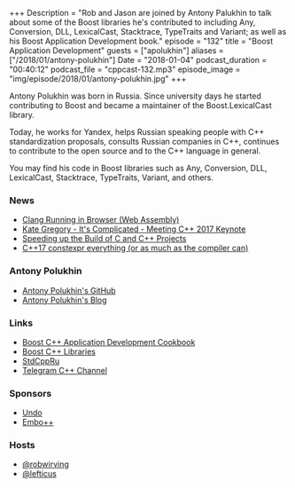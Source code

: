 +++
Description = "Rob and Jason are joined by Antony Palukhin to talk about some of the Boost libraries he's contributed to including Any, Conversion, DLL, LexicalCast, Stacktrace, TypeTraits and Variant; as well as his Boost Application Development book."
episode = "132"
title = "Boost Application Development"
guests = ["apolukhin"]
aliases = ["/2018/01/antony-polukhin"]
Date = "2018-01-04"
podcast_duration = "00:40:12"
podcast_file = "cppcast-132.mp3"
episode_image = "img/episode/2018/01/antony-polukhin.jpg"
+++

Antony Polukhin was born in Russia. Since university days he started contributing to Boost and became a maintainer of the Boost.LexicalCast library.

Today, he works for Yandex, helps Russian speaking people with C++ standardization proposals, consults Russian companies in C++, continues to contribute to the open source and to the C++ language in general.

You may find his code in Boost libraries such as Any, Conversion, DLL, LexicalCast, Stacktrace, TypeTraits, Variant, and others.

### News ###

 - [Clang Running in Browser (Web Assembly)](https://github.com/tbfleming/cib)
 - [Kate Gregory - It's Complicated - Meeting C++ 2017 Keynote](https://www.youtube.com/watch?v=tTexD26jIN4)
 - [Speeding up the Build of C and C++ Projects](https://www.viva64.com/en/b/0549/)
 - [C++17 constexpr everything (or as much as the compiler can)](https://www.reddit.com/r/cpp/comments/7mn2rk/c17_constexpr_everything_or_as_much_as_the/)
 
### Antony Polukhin ###

 - [Antony Polukhin's GitHub](https://github.com/apolukhin)
 - [Antony Polukhin's Blog](http://apolukhin.github.io/)

### Links ###

 - [Boost C++ Application Development Cookbook](http://amzn.to/2CHHEPA)
 - [Boost C++ Libraries](http://www.boost.org/)
 - [StdCppRu](https://stdcpp.ru/)
 - [Telegram C++ Channel](https://t.me/ProCxx)

### Sponsors ###

- [Undo](https://undo.io/)
- [Embo++](https://embo.io)

### Hosts ###

- [@robwirving](https://twitter.com/robwirving)
- [@lefticus](https://twitter.com/lefticus)

